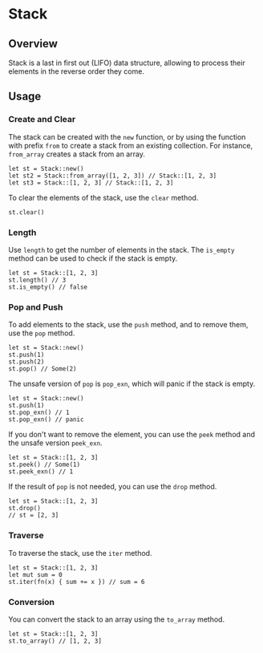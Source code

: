 # Stack

## Overview

Stack is a last in first out (LIFO) data structure, allowing to process their elements in the reverse order they come.

## Usage

### Create and Clear

The stack can be created with the `new` function, or by using the function with prefix `from` to create a stack from an existing collection.
For instance, `from_array` creates a stack from an array.

```moonbit
let st = Stack::new()
let st2 = Stack::from_array([1, 2, 3]) // Stack::[1, 2, 3]
let st3 = Stack::[1, 2, 3] // Stack::[1, 2, 3]
```

To clear the elements of the stack, use the `clear` method.

```moonbit
st.clear()
```

### Length

Use `length` to get the number of elements in the stack. The `is_empty` method can be used to check if the stack is empty.

```moonbit
let st = Stack::[1, 2, 3]
st.length() // 3
st.is_empty() // false
```

### Pop and Push

To add elements to the stack, use the `push` method, and to remove them, use the `pop` method.

```moonbit
let st = Stack::new()
st.push(1)
st.push(2)
st.pop() // Some(2)
```

The unsafe version of `pop` is `pop_exn`, which will panic if the stack is empty.

```moonbit
let st = Stack::new()
st.push(1)
st.pop_exn() // 1
st.pop_exn() // panic
```

If you don't want to remove the element, you can use the `peek` method and the unsafe version `peek_exn`.

```moonbit
let st = Stack::[1, 2, 3]
st.peek() // Some(1)
st.peek_exn() // 1
```

If the result of `pop` is not needed, you can use the `drop` method.

```moonbit
let st = Stack::[1, 2, 3]
st.drop()
// st = [2, 3]
```

### Traverse

To traverse the stack, use the `iter` method.

```moonbit
let st = Stack::[1, 2, 3]
let mut sum = 0
st.iter(fn(x) { sum += x }) // sum = 6
```

### Conversion

You can convert the stack to an array using the `to_array` method.

```moonbit
let st = Stack::[1, 2, 3]
st.to_array() // [1, 2, 3]
```
